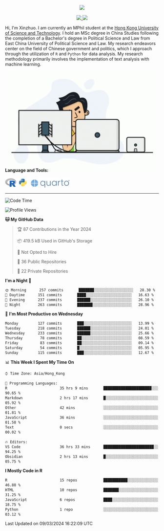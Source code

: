 <div align='center'>
<img src='https://readme-typing-svg.herokuapp.com?font=Lora&color=4d3900&center=true&lines=HKUST+Mphil+in+SOSC;Focus+on+China;Code+for+PoliSci'/>
</div>

<p align='center'>
 <a href
='https://www.linkedin.com/in/xinzhuo-huang-5161011ba/' target='_blank'>
        <img src='https://img.shields.io/badge/linkedin%20-%230077B5.svg?&style=for-the-badge&logo=linkedin&logoColor=white'/>
    </a>
 <a href='https://twitter.com/HsinchoH' target='_blank'>
        <img src='https://img.shields.io/badge/Twitter-1DA1F2?style=for-the-badge&logo=twitter&logoColor=white'/>
    </a>
    </p>
    
Hi, I'm Xinzhuo. I am currently an MPhil student at the [Hong Kong University of Science and Technology](https://sosc.hkust.edu.hk/node/613). I hold an MSc degree in China Studies following the completion of a Bachelor's degree in Political Science and Law from East China University of Political Science and Law. My research endeavors center on the field of Chinese government and politics, which I approach through the utilization of `R` and `Python` for data analysis. My research methodology primarily involves the implementation of text analysis with machine learning.




<img align='right' src="https://github.com/xinzhuohkust/xinzhuohkust/blob/main/programmer.gif" width="590">



**Language and Tools:**  

<code><img height="36" src="https://raw.githubusercontent.com/github/explore/80688e429a7d4ef2fca1e82350fe8e3517d3494d/topics/r/r.png"></code>
<code><img height="36" src="https://raw.githubusercontent.com/github/explore/80688e429a7d4ef2fca1e82350fe8e3517d3494d/topics/python/python.png"></code>
<code><img height="32" src="https://github.com/quarto-dev/quarto-r/blob/main/man/figures/quarto.png"></code>

---
<!--START_SECTION:waka-->
![Code Time](http://img.shields.io/badge/Code%20Time-1%2C495%20hrs%2047%20mins-blue)

![Profile Views](http://img.shields.io/badge/Profile%20Views-0-blue)

**🐱 My GitHub Data** 

> 🏆 87 Contributions in the Year 2024
 > 
> 📦 419.5 kB Used in GitHub's Storage 
 > 
> 🚫 Not Opted to Hire
 > 
> 📜 36 Public Repositories 
 > 
> 🔑 22 Private Repositories  
 > 
**I'm a Night 🦉** 

```text
🌞 Morning      257 commits       ███████░░░░░░░░░░░░░░░░░░   28.30 % 
🌆 Daytime      151 commits       ████░░░░░░░░░░░░░░░░░░░░░   16.63 % 
🌃 Evening      237 commits       ██████░░░░░░░░░░░░░░░░░░░   26.10 % 
🌙 Night        263 commits       ███████░░░░░░░░░░░░░░░░░░   28.96 % 

```
📅 **I'm Most Productive on Wednesday** 

```text
Monday         127 commits       ███░░░░░░░░░░░░░░░░░░░░░░   13.99 % 
Tuesday        218 commits       ██████░░░░░░░░░░░░░░░░░░░   24.01 % 
Wednesday      233 commits       ██████░░░░░░░░░░░░░░░░░░░   25.66 % 
Thursday        78 commits       ██░░░░░░░░░░░░░░░░░░░░░░░   08.59 % 
Friday          83 commits       ██░░░░░░░░░░░░░░░░░░░░░░░   09.14 % 
Saturday        54 commits       █░░░░░░░░░░░░░░░░░░░░░░░░   05.95 % 
Sunday         115 commits       ███░░░░░░░░░░░░░░░░░░░░░░   12.67 % 

```


📊 **This Week I Spent My Time On** 

```text
⌚︎ Time Zone: Asia/Hong_Kong

💬 Programming Languages: 
R                        35 hrs 9 mins       ██████████████████████░░░   90.65 % 
Markdown                 2 hrs 17 mins       █░░░░░░░░░░░░░░░░░░░░░░░░   05.92 % 
Other                    42 mins             ░░░░░░░░░░░░░░░░░░░░░░░░░   01.81 % 
JavaScript               36 mins             ░░░░░░░░░░░░░░░░░░░░░░░░░   01.58 % 
Text                     0 secs              ░░░░░░░░░░░░░░░░░░░░░░░░░   00.02 % 

🔥 Editors: 
VS Code                  36 hrs 33 mins      ███████████████████████░░   94.25 % 
Obsidian                 2 hrs 13 mins       █░░░░░░░░░░░░░░░░░░░░░░░░   05.75 % 

```

**I Mostly Code in R** 

```text
R                        15 repos            ███████████░░░░░░░░░░░░░░   46.88 % 
HTML                     10 repos            ███████░░░░░░░░░░░░░░░░░░   31.25 % 
JavaScript               6 repos             ████░░░░░░░░░░░░░░░░░░░░░   18.75 % 
Python                   1 repo              ░░░░░░░░░░░░░░░░░░░░░░░░░   03.12 % 

```



 Last Updated on 09/03/2024 16:22:09 UTC
<!--END_SECTION:waka-->
    
    
    
    
    
    
    
    
